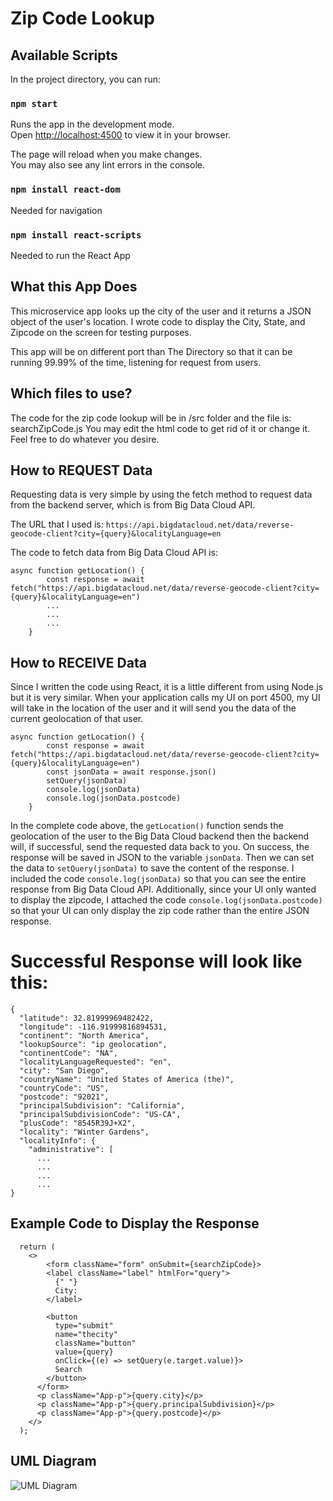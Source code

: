 # Zip Code Lookup

## Available Scripts

In the project directory, you can run:

### `npm start`

Runs the app in the development mode.\
Open [http://localhost:4500](http://localhost:4500) to view it in your browser.

The page will reload when you make changes.\
You may also see any lint errors in the console.

### `npm install react-dom`

Needed for navigation

### `npm install react-scripts`

Needed to run the React App

## What this App Does

This microservice app looks up the city of the user and it returns a JSON object of the user's location. I wrote code to display the City, State, and Zipcode on the screen for testing purposes. 

This app will be on different port than The Directory so that it can be running 99.99% of the time, listening for request from users. 

## Which files to use?

The code for the zip code lookup will be in /src folder and the file is: searchZipCode.js
You may edit the html code to get rid of it or change it. Feel free to do whatever you desire. 

## How to REQUEST Data
Requesting data is very simple by using the fetch method to request data from the backend server, which is from Big Data Cloud API. 

The URL that I used is: `https://api.bigdatacloud.net/data/reverse-geocode-client?city={query}&localityLanguage=en`

The code to fetch data from Big Data Cloud API is: 
```JS
async function getLocation() {
        const response = await fetch("https://api.bigdatacloud.net/data/reverse-geocode-client?city={query}&localityLanguage=en")
        ...
        ...
        ...
    }
```

## How to RECEIVE Data
Since I written the code using React, it is a little different from using Node.js but it is very similar. When your application calls my UI on port 4500, my UI will take in the location of the user and it will send you the data of the current geolocation of that user.

```JS
async function getLocation() {
        const response = await fetch("https://api.bigdatacloud.net/data/reverse-geocode-client?city={query}&localityLanguage=en")
        const jsonData = await response.json()
        setQuery(jsonData)
        console.log(jsonData)
        console.log(jsonData.postcode)
    }
```
In the complete code above, the `getLocation()` function sends the geolocation of the user to the Big Data Cloud backend then the backend will, if successful, send the requested data back to you. On success, the response will be saved in JSON to the variable `jsonData`. Then we can set the data to `setQuery(jsonData)` to save the content of the response. I included the code `console.log(jsonData)` so that you can see the entire response from Big Data Cloud API. Additionally, since your UI only wanted to display the zipcode, I attached the code `console.log(jsonData.postcode)` so that your UI can only display the zip code rather than the entire JSON response.  

# Successful Response will look like this: 
```JS
{
  "latitude": 32.81999969482422,
  "longitude": -116.91999816894531,
  "continent": "North America",
  "lookupSource": "ip geolocation",
  "continentCode": "NA",
  "localityLanguageRequested": "en",
  "city": "San Diego",
  "countryName": "United States of America (the)",
  "countryCode": "US",
  "postcode": "92021",
  "principalSubdivision": "California",
  "principalSubdivisionCode": "US-CA",
  "plusCode": "8545R39J+X2",
  "locality": "Winter Gardens",
  "localityInfo": {
    "administrative": [
      ...
      ...
      ...
      ...
}
```
## Example Code to Display the Response
```JS
  return (
    <>
        <form className="form" onSubmit={searchZipCode}> 
        <label className="label" htmlFor="query"> 
          {" "}
          City:
        </label>
        
        <button 
          type="submit" 
          name="thecity"
          className="button"
          value={query}
          onClick={(e) => setQuery(e.target.value)}>
          Search
        </button>
      </form>
      <p className="App-p">{query.city}</p>
      <p className="App-p">{query.principalSubdivision}</p>
      <p className="App-p">{query.postcode}</p>
    </>
  );
```

## UML Diagram
![UML Diagram](https://user-images.githubusercontent.com/13703308/236877383-c2a2fdf7-7b51-4d1d-b9f6-94c472b8c0c0.png)
